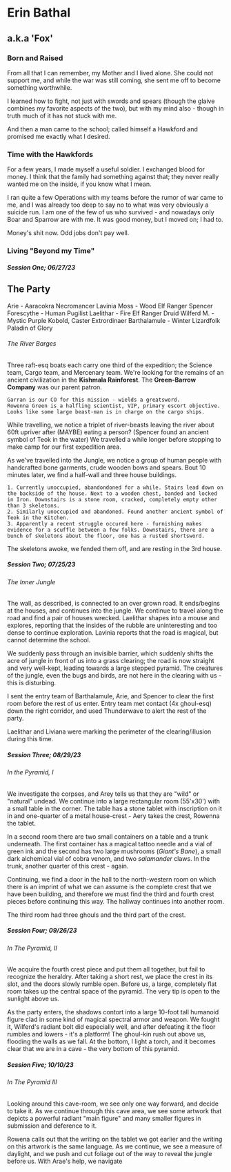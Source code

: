 # Erin Bathal
## a.k.a 'Fox'

### Born and Raised
From all that I can remember, my Mother and I lived alone. She could not support me, and while the war was still coming, she sent me off to become something worthwhile. 

I learned how to fight, not just with swords and spears (though the glaive combines my favorite aspects of the two), but with my mind also - though in truth much of it has not stuck with me.

And then a man came to the school; called himself a Hawkford and promised me exactly what I desired.

### Time with the Hawkfords
For a few years, I made myself a useful soldier. I exchanged blood for money. I think that the family had something against that; they never really wanted me on the inside, if you know what I mean. 

I ran quite a few Operations with my teams before the rumor of war came to me, and I was already too deep to say no to what was very obviously a suicide run. I am one of the few of us who survived - and nowadays only Boar and Sparrow are with me. It was good money, but I moved on; I had to. 

Money's shit now. Odd jobs don't pay well.

### Living "Beyond my Time"
##### Session One; 06/27/23
## The Party
Arie - Aaracokra Necromancer
Lavinia Moss - Wood Elf Ranger
Spencer Forescythe - Human Pugilist
Laelithar - Fire Elf Ranger Druid
Wilferd M. - Mystic Purple Kobold, Caster Extrordinaer
Barthalamule - Winter Lizardfolk Paladin of Glory

###### The River Barges
Three raft-esq boats each carry one third of the expedition; the Science team, Cargo team, and Mercenary team. We're looking for the remains of an ancient civilization in the **Kishmala Rainforest**. The **Green-Barrow Company** was our parent patron.

	Garran is our CO for this mission - wields a greatsword.
	Rowenna Green is a halfling scientist, VIP, primary escort objective.
	Looks like some large beast-man is in charge on the cargo ships.

While travelling, we notice a triplet of river-beasts leaving the river about 60ft upriver after (MAYBE) eating a person? (Spencer found an ancient symbol of Teok in the water) We travelled a while longer before stopping to make camp for our first expedition area.

As we've travelled into the Jungle, we notice a group of human people with handcrafted bone garments, crude wooden bows and spears. Bout 10 minutes later, we find a half-wall and three house buildings.

	1. Currently unoccupied, abandondoned for a while. Stairs lead down on the backside of the house. Next to a wooden chest, banded and locked in Iron. Downstairs is a stone room, cracked, completely empty other than 3 skeletons.
	2. Similarly unoccupied and abandoned. Found another ancient symbol of Teok in the Kitchen. 
	3. Apparently a recent struggle occured here - furnishing makes evidence for a scuffle between a few folks. Downstairs, there are a bunch of skeletons about the floor, one has a rusted shortsword.

The skeletons awoke, we fended them off, and are resting in the 3rd house.

##### Session Two; 07/25/23
###### The Inner Jungle

The wall, as described, is connected to an over grown road. It ends/begins at the houses, and continues into the jungle. We continue to travel along the road and find a pair of houses wrecked. Laelithar shapes into a mouse and explores, reporting that the insides of the rubble are uninteresting and too dense to continue exploration. Lavinia reports that the road is magical, but cannot determine the school. 

We suddenly pass through an invisible barrier, which suddenly shifts the acre of jungle in front of us into a grass clearing; the road is now straight and very well-kept, leading towards a large stepped pyramid. The creatures of the jungle, even the bugs and birds, are not here in the clearing with us - this is disturbing.

I sent the entry team of Barthalamule, Arie, and Spencer to clear the first room before the rest of us enter. Entry team met contact (4x ghoul-esq) down the right corridor, and used Thunderwave to alert the rest of the party.

Laelithar and Liviana were marking the perimeter of the clearing/illusion during this time.

##### Session Three; 08/29/23
###### In the Pyramid, I

We investigate the corpses, and Arey tells us that they are "wild" or "natural" undead. We continue into a large rectangular room (55'x30') with a small table in the corner. The table has a stone tablet with inscription on it in and one-quarter of a metal house-crest - Aery takes the crest, Rowenna the tablet.

In a second room there are two small containers on a table and a trunk underneath. The first container has a magical tattoo needle and a vial of green ink and the second has two large mushrooms (*Giant's Bane*), a small dark alchemical vial of cobra venom, and two *salamander* claws. In the trunk, another quarter of this crest - again. 

Continuing, we find a door in the hall to the north-western room on which there is an imprint of what we can assume is the complete crest that we have been building, and therefore we must find the third and fourth crest pieces before continuing this way. The hallway continues into another room. 

The third room had three ghouls and the third part of the crest.

##### Session Four; 09/26/23
###### In The Pyramid, II

We acquire the fourth crest piece and put them all together, but fail to recognize the heraldry. After taking a short rest, we place the crest in its slot, and the doors slowly rumble open. Before us, a large, completely flat room takes up the central space of the pyramid. The very tip is open to the sunlight above us.

As the party enters, the shadows contort into a large 10-foot tall humanoid figure clad in some kind of magical spectral armor and weapon. We fought it, Wilferd's radiant bolt did especially well, and after defeating it the floor rumbles and lowers - it's a platform! The ghoul-kin rush out above us, flooding the walls as we fall. At the bottom, I light a torch, and it becomes clear that we are in a cave - the very bottom of this pyramid.

##### Session Five; 10/10/23
###### In The Pyramid III

Looking around this cave-room, we see only one way forward, and decide to take it. As we continue through this cave area, we see some artwork that depicts a powerful radiant "main figure" and many smaller figures in submission and deference to it.

Rowena calls out that the writing on the tablet we got earlier and the writing on this artwork is the same language. As we continue, we see a measure of daylight, and we push and cut foliage out of the way to reveal the jungle before us. With Arae's help, we navigate 